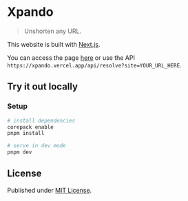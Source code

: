 # Xpando

> Unshorten any URL.

This website is built with [Next.js](https://nextjs.org/).

You can access the page [here](https://xpando.vercel.app) or use the API `https://xpando.vercel.app/api/resolve?site=YOUR_URL_HERE`.

## Try it out locally

### Setup

```bash
# install dependencies
corepack enable
pnpm install

# serve in dev mode
pnpm dev
```

## License

Published under [MIT License](./LICENSE).

